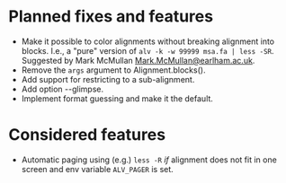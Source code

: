 # Planned fixes and features

* Make it possible to color alignments without breaking alignment into blocks. I.e., a "pure"
  version of `alv -k -w 99999 msa.fa | less -SR`. Suggested by Mark McMullan <Mark.McMullan@earlham.ac.uk>.
* Remove the `args` argument to Alignment.blocks().
* Add support for restricting to a sub-alignment.
* Add option --glimpse.
* Implement format guessing and make it the default.


# Considered features

* Automatic paging using (e.g.) `less -R` _if_ alignment does not fit in one screen and env variable `ALV_PAGER` is set.